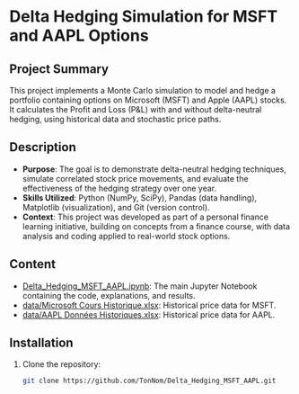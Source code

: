 # Delta Hedging Simulation for MSFT and AAPL Options

## Project Summary
This project implements a Monte Carlo simulation to model and hedge a portfolio containing options on Microsoft (MSFT) and Apple (AAPL) stocks. It calculates the Profit and Loss (P&L) with and without delta-neutral hedging, using historical data and stochastic price paths.

## Description
- **Purpose**: The goal is to demonstrate delta-neutral hedging techniques, simulate correlated stock price movements, and evaluate the effectiveness of the hedging strategy over one year.
- **Skills Utilized**: Python (NumPy, SciPy), Pandas (data handling), Matplotlib (visualization), and Git (version control).
- **Context**: This project was developed as part of a personal finance learning initiative, building on concepts from a finance course, with data analysis and coding applied to real-world stock options.

## Content
- [Delta_Hedging_MSFT_AAPL.ipynb](Delta_Hedging_MSFT_AAPL.ipynb): The main Jupyter Notebook containing the code, explanations, and results.
- [data/Microsoft Cours Historique.xlsx](data/Microsoft_Cours_Historique.xlsx): Historical price data for MSFT.
- [data/AAPL Données Historiques.xlsx](data/AAPL_Données_Historiques.xlsx): Historical price data for AAPL.

## Installation
1. Clone the repository:  
   ```bash
   git clone https://github.com/TonNom/Delta_Hedging_MSFT_AAPL.git
 
